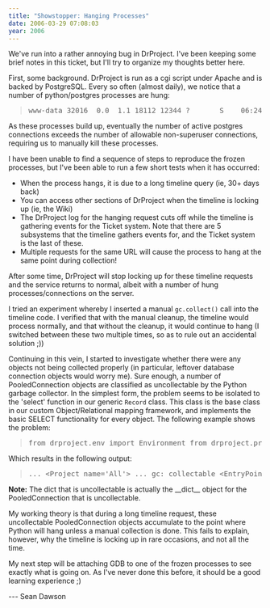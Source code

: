 ```yaml
---
title: "Showstopper: Hanging Processes"
date: 2006-03-29 07:08:03
year: 2006
---
```

We've run into a rather annoying bug in DrProject. I've been keeping some brief notes in this ticket, but I'll try to organize my thoughts better here.

First, some background.  DrProject is run as a cgi script under Apache and is backed by PostgreSQL.  Every so often (almost daily), we notice that a number of python/postgres processes are hung:
<blockquote>
<pre>www-data 32016  0.0  1.1 18112 12344 ?       S    06:24   0:02 python2.4 drproject.cgi postgres 32017  0.0  0.6 17880 7148 ?        S    06:24   0:00 postgres: www-data drprojectdb-svn 127.0.0.1 idle in transaction www-data 32203  0.0  1.1 18112 12344 ?       S    06:31   0:02 python2.4 drproject.cgi postgres 32204  0.0  0.6 17880 7160 ?        S    06:31   0:00 postgres: www-data drprojectdb-svn 127.0.0.1 idle in transaction www-data 32279  0.0  1.1 18112 12344 ?       S    06:38   0:02 python2.4 drproject.cgi postgres 32281  0.0  0.7 17916 7476 ?        S    06:38   0:00 postgres: www-data drprojectdb-svn 127.0.0.1 idle in transaction www-data 32340  0.0  1.1 18112 12340 ?       S    06:44   0:02 python2.4 drproject.cgi postgres 32341  0.0  0.7 17916 7316 ?        S    06:44   0:00 postgres: www-data drprojectdb-svn 127.0.0.1 idle in transaction www-data 32410  0.0  1.1 18112 12344 ?       S    06:52   0:02 python2.4 drproject.cgi postgres 32411  0.0  0.6 17880 7148 ?        S    06:52   0:00 postgres: www-data drprojectdb-svn 127.0.0.1 idle in transaction www-data 32466  0.0  1.1 18112 12344 ?       S    06:57   0:02 python2.4 drproject.cgi postgres 32467  0.0  0.7 17916 7308 ?        S    06:57   0:00 postgres: www-data drprojectdb-svn 127.0.0.1 idle in transaction www-data 32533  0.0  1.1 18112 12344 ?       S    07:04   0:02 python2.4 drproject.cgi postgres 32534  0.0  0.6 17880 7160 ?        S    07:04   0:00 postgres: www-data drprojectdb-svn 127.0.0.1 idle in transaction ...</pre>
</blockquote>
As these processes build up, eventually the number of active postgres connections exceeds the number of allowable non-superuser connections, requiring us to manually kill these processes.

I have been unable to find a sequence of steps to reproduce the frozen processes, but I've been able to run a few short tests when it has occurred:
<ul>
	<li>When the process hangs, it is due to a long timeline query (ie, 30+ days back)</li>
	<li>You can access other sections of DrProject when the timeline is locking up (ie, the Wiki)</li>
	<li>The DrProject log for the hanging request cuts off while the timeline is gathering events for the Ticket system.  Note that there are 5 subsystems that the timeline gathers events for, and the Ticket system is the last of these.</li>
	<li>Multiple requests for the same URL will cause the process to hang at the same point during collection!</li>
</ul>
After some time, DrProject will stop locking up for these timeline requests and the service returns to normal, albeit with a number of hung processes/connections on the server.

I tried an experiment whereby I inserted a manual <code>gc.collect()</code> call into the timeline code.  I verified that with the manual cleanup, the timeline would process normally, and that without the cleanup, it would continue to hang (I switched between these two multiple times, so as to rule out an accidental solution ;))

Continuing in this vein, I started to investigate whether there were any objects not being collected properly (in particular, leftover database connection objects would worry me).  Sure enough, a number of PooledConnection objects are classified as uncollectable by the Python garbage collector.  In the simplest form, the problem seems to be isolated to the 'select' function in our generic <code>Record</code> class.  This class is the base class in our custom Object/Relational mapping framework, and implements the basic SELECT functionality for every object.  The following example shows the problem:
<blockquote>
<pre>from drproject.env import Environment from drproject.project import Project import gc gc.set_debug(gc.DEBUG_LEAK)  env = Environment('/tmp/drproject') for obj in Project.select(env, 'All'): print str(obj)</pre>
</blockquote>
Which results in the following output:
<blockquote>
<pre>... &lt;Project name='All'&gt; ... gc: collectable &lt;EntryPoint 0x1256f50&gt; gc: collectable &lt;dict 0x125c030&gt; gc: collectable &lt;tuple 0x1256e70&gt; gc: collectable &lt;list 0x434fa8&gt; gc: collectable &lt;cell 0x43f770&gt; gc: collectable &lt;cell 0x43f870&gt; gc: collectable &lt;cell 0x43f710&gt; gc: collectable &lt;function 0x41c630&gt; gc: collectable &lt;tuple 0x1251cd8&gt; gc: collectable &lt;tuple 0x43f510&gt; gc: uncollectable &lt;PooledConnection 0x434e18&gt; gc: uncollectable &lt;dict 0x4a5ed0&gt;</pre>
</blockquote>
<strong>Note:</strong> The dict that is uncollectable is actually the __dict__ object for the PooledConnection that is uncollectable.

My working theory is that during a long timeline request, these uncollectable PooledConnection objects accumulate to the point where Python will hang unless a manual collection is done.  This fails to explain, however, why the timeline is locking up in rare occasions, and not all the time.

My next step will be attaching GDB to one of the frozen processes to see exactly what is going on.  As I've never done this before, it should be a good learning experience ;)

--- Sean Dawson
